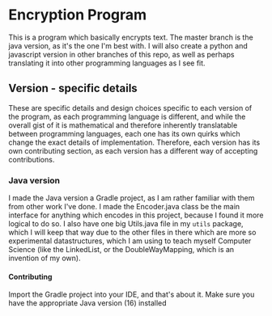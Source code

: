 # Encryption Program
This is a program which basically encrypts text. The master branch is the java version, as it's the one I'm best with.
I will also create a python and javascript version in other branches of this repo, as well as perhaps translating it into
other programming languages as I see fit.

## Version - specific details
These are specific details and design choices specific to each version of the program, as each programming language is
different, and while the overall gist of it is mathematical and therefore inherently translatable between programming
languages, each one has its own quirks which change the exact details of implementation. Therefore, each version has its
own contributing section, as each version has a different way of accepting contributions.

### Java version
I made the Java version a Gradle project, as I am rather familiar with them from other work I've done. I made the Encoder.java
class be the main interface for anything which encodes in this project, because I found it more logical to do so. I also
have one big Utils.java file in my `utils` package, which I will keep that way due to the other files in there which are
more so experimental datastructures, which I am using to teach myself Computer Science (like the LinkedList, or the DoubleWayMapping,
which is an invention of my own).

#### Contributing
Import the Gradle project into your IDE, and that's about it. Make sure you have the appropriate Java version (16) installed

